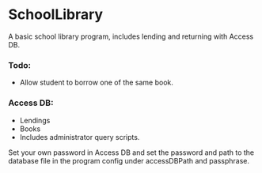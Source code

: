 # SchoolLibrary
A basic school library program, includes lending and returning with Access DB.

### Todo:
* Allow student to borrow one of the same book.

### Access DB:
* Lendings
* Books
* Includes administrator query scripts.

Set your own password in Access DB and set the password and path to the database file in the program config under accessDBPath and passphrase.
